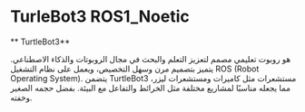 # TurleBot3 ROS1_Noetic

** TurtleBot3**

هو روبوت تعليمي مصمم لتعزيز التعلم والبحث في مجال الروبوتات والذكاء الاصطناعي. يتميز بتصميم مرن وسهل التخصيص، ويعمل على نظام التشغيل ROS (Robot Operating System). يتضمن TurtleBot3 مستشعرات مثل كاميرات ومستشعرات ليزر، مما يجعله مناسبًا لمشاريع مختلفة مثل الخرائط والتفاعل مع البيئة. بفضل حجمه الصغير وخفته.
